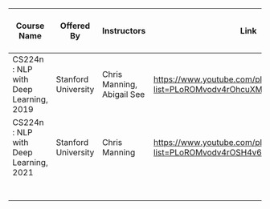 | Course Name                           | Offered By          | Instructors                | Link                                                         | Personal Coverage | hand_note [check out hand_notes folder] | Personal Rating (out of 5) |
| ------------------------------------- | ------------------- | -------------------------- | ------------------------------------------------------------ | ----------------- | --------------------------------------- | -------------------------- |
| CS224n : NLP with Deep Learning, 2019 | Stanford University | Chris Manning, Abigail See | https://www.youtube.com/playlist?list=PLoROMvodv4rOhcuXMZkNm7j3fVwBBY42z | Lecture 19        | Stanford_CS224n_2019_p*                 | 5                          |
| CS224n : NLP with Deep Learning, 2021 | Stanford University | Chris Manning              | https://www.youtube.com/playlist?list=PLoROMvodv4rOSH4v6133s9LFPRHjEmbmJ | Lecture 1         | Stanford_CS224n_2021_p*                 |                            |
|                                       |                     |                            |                                                              |                   |                                         |                            |
|                                       |                     |                            |                                                              |                   |                                         |                            |
|                                       |                     |                            |                                                              |                   |                                         |                            |
|                                       |                     |                            |                                                              |                   |                                         |                            |
|                                       |                     |                            |                                                              |                   |                                         |                            |
|                                       |                     |                            |                                                              |                   |                                         |                            |
|                                       |                     |                            |                                                              |                   |                                         |                            |

